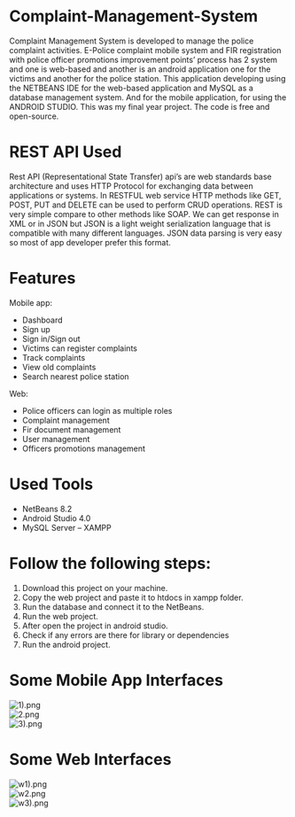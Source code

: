 # Complaint-Management-System
Complaint Management System is developed to manage the police complaint activities. E-Police complaint mobile system and FIR registration with police officer promotions improvement points’ process has 2 system and one is web-based and another is an android application one for the victims and another for the police station.  This application developing using the NETBEANS IDE for the web-based application and MySQL as a database management system. And for the mobile application, for using the ANDROID STUDIO. This was my final year project. The code is free and open-source. 

# REST API Used
Rest API (Representational State Transfer) api’s are web standards base architecture and uses HTTP Protocol for exchanging data between applications or systems. In RESTFUL web service HTTP methods like GET, POST, PUT and DELETE can be used to perform CRUD operations.  REST is very simple compare to other methods like SOAP. We can get response in XML or in JSON but JSON is a light weight serialization language that is compatible with many different languages. JSON data parsing is very easy so most of app developer prefer this format.


# Features 
Mobile app:
* Dashboard
* Sign up
* Sign in/Sign out
* Victims can register complaints
* Track complaints
* View old complaints
* Search nearest police station

Web:
* Police officers can login as multiple roles
* Complaint management
* Fir document management 
* User management
* Officers promotions management

# Used Tools
* NetBeans 8.2
* Android Studio 4.0
* MySQL Server – XAMPP

# Follow the following steps:
1.	Download this project on your machine.
2.	Copy the web project and paste it to htdocs in xampp folder.
3.	Run the database and connect it to the NetBeans.
4.	Run the web project.
5.	After open the project in android studio.
6.	Check if any errors are there for library or dependencies
7.	Run the android project. 

# Some Mobile App Interfaces
![1).png](Police_App/1.png)
<br>
![2.png](Police_App/2.png)
<br>
![3).png](Police_App/3.png)

# Some Web Interfaces
![w1).png](Police_App/w1.png)
<br>
![w2.png](Police_App/w2.png)
<br>
![w3).png](Police_App/w3.png)






